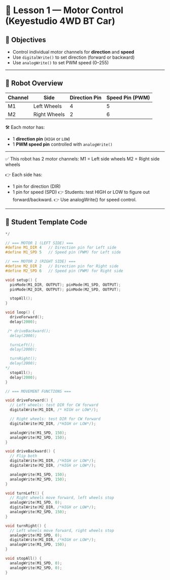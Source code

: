 # 🚗 Lesson 1 — Motor Control (Keyestudio 4WD BT Car)

## 🎯 Objectives
- Control individual motor channels for **direction** and **speed**
- Use `digitalWrite()` to set direction (forward or backward)
- Use `analogWrite()` to set PWM speed (0–255)

---

## 🔧 Robot Overview

| Channel | Side        | Direction Pin | Speed Pin (PWM) |
|---------|-------------|----------------|------------------|
| M1      | Left Wheels | 4              | 5                |
| M2      | Right Wheels| 2              | 6                |

🛠 Each motor has:
- 1 **direction pin** (`HIGH` or `LOW`)
- 1 **PWM speed pin** controlled with `analogWrite()`

---
✅ This robot has 2 motor channels:
  M1 = Left side wheels
  M2 = Right side wheels

👉 Each side has:
   - 1 pin for direction (DIR)
   - 1 pin for speed (SPD)
👉 Students: test HIGH or LOW to figure out forward/backward.
👉 Use analogWrite() for speed control.

--- 
## 📄 Student Template Code
```cpp
*/

// === MOTOR 1 (LEFT SIDE) ===
#define M1_DIR 4   // Direction pin for Left side
#define M1_SPD 5   // Speed pin (PWM) for Left side

// === MOTOR 2 (RIGHT SIDE) ===
#define M2_DIR 2   // Direction pin for Right side
#define M2_SPD 6   // Speed pin (PWM) for Right side

void setup() {
  pinMode(M1_DIR, OUTPUT); pinMode(M1_SPD, OUTPUT);
  pinMode(M2_DIR, OUTPUT); pinMode(M2_SPD, OUTPUT);

  stopAll();
}

void loop() {
  driveForward();
  delay(2000);

 /* driveBackward();
  delay(2000);

  turnLeft();
  delay(2000);

  turnRight();
  delay(2000);
*/
  stopAll();
  delay(2000); 
}

// === MOVEMENT FUNCTIONS ===

void driveForward() {
  // Left wheels: test DIR for CW forward
  digitalWrite(M1_DIR, /* HIGH or LOW*/);

  // Right wheels: test DIR for CW forward
  digitalWrite(M2_DIR, /*HIGH or LOW*/);

  analogWrite(M1_SPD, 150);
  analogWrite(M2_SPD, 150);
}

void driveBackward() {
  // Flip both
  digitalWrite(M1_DIR, /*HIGH or LOW*/);
  digitalWrite(M2_DIR, /*HIGH or LOW*/);

  analogWrite(M1_SPD, 150);
  analogWrite(M2_SPD, 150);
}

void turnLeft() {
  // Right wheels move forward, left wheels stop
  analogWrite(M1_SPD, 0);
  digitalWrite(M2_DIR, /*HIGH or LOW*/);
  analogWrite(M2_SPD, 150);
}

void turnRight() {
  // Left wheels move forward, right wheels stop
  analogWrite(M2_SPD, 0);
  digitalWrite(M1_DIR, /*HIGH or LOW*/);
  analogWrite(M1_SPD, 150);
}

void stopAll() {
  analogWrite(M1_SPD, 0);
  analogWrite(M2_SPD, 0);
}
